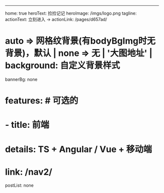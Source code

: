 ---
home: true
heroText: 捡捡记记
heroImage: /imgs/logo.png
tagline: 
actionText: 立刻进入 →
actionLink: /pages/d657ad/
# auto => 网格纹背景(有bodyBgImg时无背景)，默认 | none => 无 | '大图地址' | background: 自定义背景样式
bannerBg: none 

# features: # 可选的
# - title: 前端
#   details: TS + Angular / Vue + 移动端
#   link: /nav2/

postList: none
